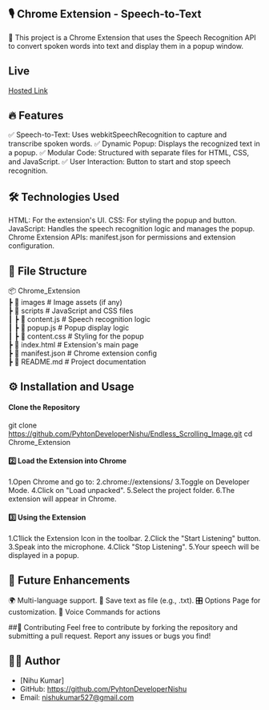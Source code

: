 ## 🎙️ Chrome Extension - Speech-to-Text
🚀 This project is a Chrome Extension that uses the Speech Recognition API to convert spoken words into text and display them in a popup window.

## Live
[Hosted Link](https://chrome-extention-8n7izlhtv-nishu-kumars-projects.vercel.app/)

## 🔥 Features
✅ Speech-to-Text: Uses webkitSpeechRecognition to capture and transcribe spoken words.
✅ Dynamic Popup: Displays the recognized text in a popup.
✅ Modular Code: Structured with separate files for HTML, CSS, and JavaScript.
✅ User Interaction: Button to start and stop speech recognition.

## 🛠️ Technologies Used
HTML: For the extension's UI.
CSS: For styling the popup and button.
JavaScript: Handles the speech recognition logic and manages the popup.
Chrome Extension APIs:
manifest.json for permissions and extension configuration.

## 📁 File Structure
📦 Chrome_Extension  
 ┣ 📂 images                     # Image assets (if any)  
 ┣ 📂 scripts                    # JavaScript and CSS files  
 ┃ ┣ 📄 content.js               # Speech recognition logic  
 ┃ ┣ 📄 popup.js                 # Popup display logic  
 ┃ ┣ 📄 content.css              # Styling for the popup  
 ┣ 📄 index.html                 # Extension's main page  
 ┣ 📄 manifest.json              # Chrome extension config  
 ┣ 📄 README.md                  # Project documentation  

## ⚙️ Installation and Usage
#### Clone the Repository
git clone <https://github.com/PyhtonDeveloperNishu/Endless_Scrolling_Image.git>
cd Chrome_Extension
#### 2️⃣ Load the Extension into Chrome
1.Open Chrome and go to:
2.chrome://extensions/
3.Toggle on Developer Mode.
4.Click on "Load unpacked".
5.Select the project folder.
6.The extension will appear in Chrome.
#### 3️⃣ Using the Extension
1.C1lick the Extension Icon in the toolbar.
2.Click the "Start Listening" button.
3.Speak into the microphone.
4.Click "Stop Listening".
5.Your speech will be displayed in a popup.

## 🎯 Future Enhancements
🌍 Multi-language support.
💾 Save text as file (e.g., .txt).
🎛️ Options Page for customization.
🔔 Voice Commands for actions

##🤝 Contributing
Feel free to contribute by forking the repository and submitting a pull request.
Report any issues or bugs you find!

## 👨‍💻 Author
* [Nihu Kumar]
* GitHub: https://github.com/PyhtonDeveloperNishu
* Email: nishukumar527@gmail.com



